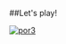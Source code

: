 ##Let's play!

[![por3](http://mazassumnida.wtf/api/v2/generate_badge?boj={handle})](https://solved.ac/{handle})
